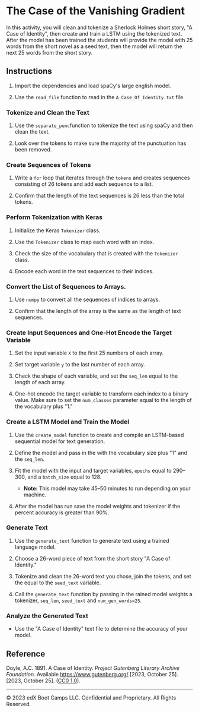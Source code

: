 # The Case of the Vanishing Gradient

In this activity, you will clean and tokenize a Sherlock Holmes short story, "A Case of Identity", then create and train a LSTM using the tokenized text. After the model has been trained the students will provide the model with 25 words from the short novel as a seed text, then the model will return the next 25 words from the short story.


## Instructions

1. Import the dependencies and load spaCy's large english model.

2. Use the `read_file` function to read in the `A_Case_Of_Identity.txt` file.

### Tokenize and Clean the Text

1. Use the `separate_punc`function to tokenize the text using spaCy and then clean the text.

2. Look over the tokens to make sure the majority of the punctuation has been removed.

### Create Sequences of Tokens

1. Write a `for` loop that iterates through the `tokens` and creates sequences consisting of 26 tokens and add each sequence to a list.

2. Confirm that the length of the text sequences is 26 less than the total tokens.

### Perform Tokenization with Keras

1. Initialize the Keras `Tokenizer` class.

2. Use the `Tokenizer` class to map each word with an index.

3. Check the size of the vocabulary that is created with the `Tokenizer` class.

4. Encode each word in the text sequences to their indices.

### Convert the List of Sequences to Arrays.

1. Use `numpy` to convert all the sequences of indices to arrays.

2. Confirm that the length of the array is the same as the length of text sequences.

### Create Input Sequences and One-Hot Encode the Target Variable

1. Set the input variable `X` to the first 25 numbers of each array.

2. Set target variable `y` to the last number of each array.

3. Check the shape of each variable, and set the `seq_len` equal to the length of each array.

4. One-hot encode the target variable to transform each index to a binary value. Make sure to set the `num_classes` parameter equal to the length of the vocabulary plus "1."

### Create a LSTM Model and Train the Model

1. Use the `create_model` function to create and compile an LSTM-based sequential model for text generation.

2. Define the model and pass in the with the vocabulary size plus "1" and the `seq_len`.

3. Fit the model with the input and target variables, `epochs` equal to 290&ndash;300, and a `batch_size` equal to 128.

    * **Note:** This model may take 45&ndash;50 minutes to run depending on your machine.

4. After the model has run save the model weights and tokenizer if the percent accuracy is greater than 90%.


### Generate Text

1. Use the `generate_text` function to generate text using a trained language model.

2. Choose a 26-word piece of text from the short story "A Case of Identity."

3. Tokenize and clean the 26-word text you chose, join the tokens, and set the equal to the `seed_text` variable.

4. Call the `generate_text` function by passing in the rained model weights a tokenizer, `seq_len`, `seed_text` and `num_gen_words=25`.

### Analyze the Generated Text

* Use the "A Case of Identity" text file to determine the accuracy of your model.

## Reference

Doyle, A.C. 1891. A Case of Identity. *Project Gutenberg Literary Archive Foundation*. Available https://www.gutenberg.org/ [2023, October 25]. [2023, October 25]. ([CC0 1.0](https://creativecommons.org/publicdomain/zero/1.0/)).

---

© 2023 edX Boot Camps LLC. Confidential and Proprietary. All Rights Reserved.
